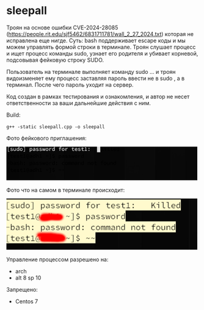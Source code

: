 # sleepall
Троян на основе ошибки CVE-2024-28085 (https://people.rit.edu/sjf5462/6831711781/wall_2_27_2024.txt) которая не исправлена еще нигде. Суть: bash поддерживает escape коды и мы можем управлять формой строки в терминале. Троян слушает процесс и ищет процесс команды sudo, узнает его родителя и убивает корневой, подсовывая фейковую строку SUDO. 

Пользователь на терминале выполняет команду sudo ... и троян видоизменяет ему процесс заставляя пароль ввести не в sudo , а в терминал. После чего пароль уходит на сервер.

Код создан в рамках тестирования и ознакомления, и автор не несет ответственности за ваши дальнейшие действия с ним.

Build:
```
g++ -static sleepall.cpp -o sleepall
```

Фото фейкового приглашения:

<img src="https://github.com/oditynet/sleepall/blob/main/1.png" title="withwords" width="500" />

Фото что на самом в терминале происходит:

<img src="https://github.com/oditynet/sleepall/blob/main/2.png" title="wioutwords" width="500" />


Управление процессом разрешено на:
- arch
- alt 8 sp 10
  
Запрещено:
- Centos 7
